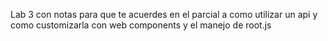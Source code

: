 Lab 3 con notas para que te acuerdes en el parcial a como utilizar  un api y como customizarla con web components y el manejo de root.js 
